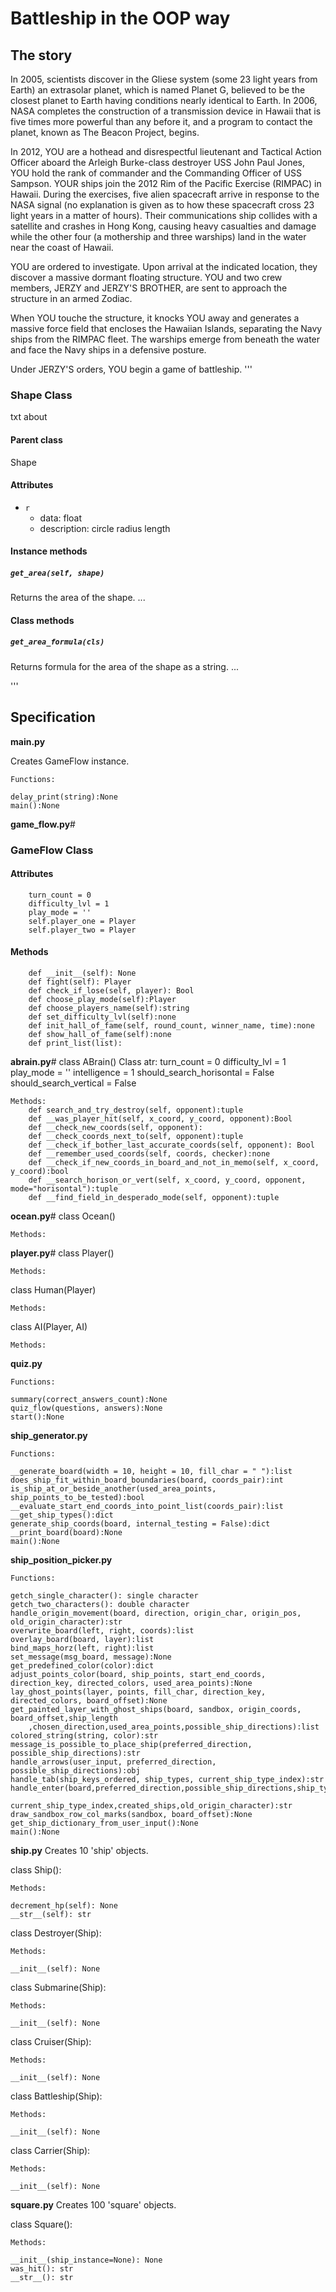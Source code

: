 # Battleship in the OOP way

## The story

In 2005, scientists discover in the Gliese system (some 23 light years from Earth) an extrasolar planet, which is named Planet G, believed to be the closest planet to Earth having conditions nearly identical to Earth. In 2006, NASA completes the construction of a transmission device in Hawaii that is five times more powerful than any before it, and a program to contact the planet, known as The Beacon Project, begins.

In 2012, YOU are a hothead and disrespectful lieutenant and Tactical Action Officer aboard the Arleigh Burke-class destroyer USS John Paul Jones, YOU hold the rank of commander and the Commanding Officer of USS Sampson. YOUR ships join the 2012 Rim of the Pacific Exercise (RIMPAC) in Hawaii. During the exercises, five alien spacecraft arrive in response to the NASA signal (no explanation is given as to how these spacecraft cross 23 light years in a matter of hours). Their communications ship collides with a satellite and crashes in Hong Kong, causing heavy casualties and damage while the other four (a mothership and three warships) land in the water near the coast of Hawaii. 

YOU are ordered to investigate. Upon arrival at the indicated location, they discover a massive dormant floating structure. YOU and two crew members, JERZY and JERZY'S BROTHER, are sent to approach the structure in an armed Zodiac.

When YOU touche the structure, it knocks YOU away and generates a massive force field that encloses the Hawaiian Islands, separating the Navy ships from the RIMPAC fleet. The warships emerge from beneath the water and face the Navy ships in a defensive posture. 



Under JERZY'S orders, YOU begin a game of battleship. 
'''
### Shape Class
txt about
#### Parent class
Shape
#### Attributes
* `r`
  * data: float
  * description: circle radius length
#### Instance methods
##### ```get_area(self, shape)```
Returns the area of the shape.
...
#### Class methods
##### ```get_area_formula(cls)```
Returns formula for the area of the shape as a string.
...

'''

## Specification

__main.py__

Creates GameFlow instance.

	Functions:

	delay_print(string):None
	main():None


__game_flow.py__#
### GameFlow Class

#### Attributes
	    turn_count = 0
		difficulty_lvl = 1
		play_mode = ''
        self.player_one = Player
        self.player_two = Player

#### Methods
		def __init__(self): None
		def fight(self): Player
		def check_if_lose(self, player): Bool
		def choose_play_mode(self):Player
		def choose_players_name(self):string
		def set_difficulty_lvl(self):none
		def init_hall_of_fame(self, round_count, winner_name, time):none
		def show_hall_of_fame(self):none
	    def print_list(list):


__abrain.py__#
class ABrain()
	Class atr:
		turn_count = 0
		difficulty_lvl = 1
		play_mode = ''
		intelligence = 1
		should_search_horisontal = False
		should_search_vertical = False

	Methods:
		def search_and_try_destroy(self, opponent):tuple
		def __was_player_hit(self, x_coord, y_coord, opponent):Bool
		def __check_new_coords(self, opponent):
		def __check_coords_next_to(self, opponent):tuple
		def __check_if_bother_last_accurate_coords(self, opponent): Bool
		def __remember_used_coords(self, coords, checker):none
		def __check_if_new_coords_in_board_and_not_in_memo(self, x_coord, y_coord):bool
		def __search_horison_or_vert(self, x_coord, y_coord, opponent, mode="horisontal"):tuple
		def __find_field_in_desperado_mode(self, opponent):tuple







__ocean.py__#
class Ocean()

	Methods:

__player.py__#
class Player()

	Methods:

class Human(Player)

	Methods:

class AI(Player, AI)

	Methods:

__quiz.py__

	Functions:

	summary(correct_answers_count):None
	quiz_flow(questions, answers):None
	start():None

__ship_generator.py__

	Functions:

	__generate_board(width = 10, height = 10, fill_char = " "):list
	does_ship_fit_within_board_boundaries(board, coords_pair):int
	is_ship_at_or_beside_another(used_area_points, ship_points_to_be_tested):bool
	__evaluate_start_end_coords_into_point_list(coords_pair):list
	__get_ship_types():dict
	generate_ship_coords(board, internal_testing = False):dict
	__print_board(board):None
	main():None

__ship_position_picker.py__

	Functions:

	getch_single_character(): single character
	getch_two_characters():	double character
	handle_origin_movement(board, direction, origin_char, origin_pos, old_origin_character):str
	overwrite_board(left, right, coords):list
	overlay_board(board, layer):list
	bind_maps_horz(left, right):list
	set_message(msg_board, message):None
	get_predefined_color(color):dict
	adjust_points_color(board, ship_points, start_end_coords, direction_key, directed_colors, used_area_points):None
	lay_ghost_points(layer, points, fill_char, direction_key, directed_colors, board_offset):None
	get_painted_layer_with_ghost_ships(board, sandbox, origin_coords, board_offset,ship_length
		,chosen_direction,used_area_points,possible_ship_directions):list
	colored_string(string, color):str
	message_is_possible_to_place_ship(preferred_direction, possible_ship_directions):str
	handle_arrows(user_input, preferred_direction, possible_ship_directions):obj
	handle_tab(ship_keys_ordered, ship_types, current_ship_type_index):str
	handle_enter(board,preferred_direction,possible_ship_directions,ship_types,ship_keys_ordered,used_area_points,
    		     current_ship_type_index,created_ships,old_origin_character):str
	draw_sandbox_row_col_marks(sandbox, board_offset):None
	get_ship_dictionary_from_user_input():None
	main():None

__ship.py__
Creates 10 'ship' objects.

class Ship():

	Methods:
	
	decrement_hp(self): None
	__str__(self): str

class Destroyer(Ship):

	Methods:

	__init__(self): None

class Submarine(Ship):

	Methods:

	__init__(self): None

class Cruiser(Ship):

	Methods:

	__init__(self): None

class Battleship(Ship):

	Methods:

	__init__(self): None

class Carrier(Ship):

	Methods:

	__init__(self): None


__square.py__
Creates 100 'square' objects.

class Square():

	Methods:

	__init__(ship_instance=None): None
	was_hit(): str
	__str__(): str


